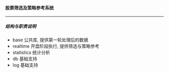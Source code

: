 #### 股票筛选及策略参考系统

----------

##### 结构与职责说明

+ base 公共库, 提供第一轮处理后的数据
+ realtime 开盘阶段执行, 提供筛选与策略参考
+ statistics 统计分析
+ db 基础支持
+ log 基础支持





